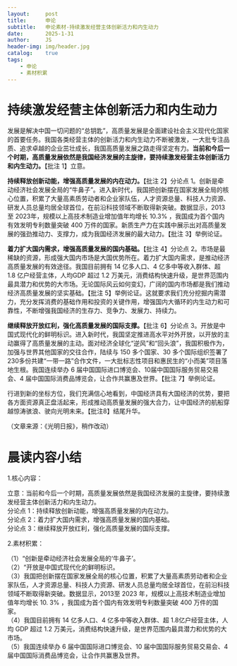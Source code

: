 ```yaml
---
layout:     post
title:      申论
subtitle:   申论素材-持续激发经营主体创新活力和内生动力
date:       2025-1-31
author:     JS
header-img: img/header.jpg
catalog:    true
tags:
    - 申论
    - 素材积累
---
```


# 持续激发经营主体创新活力和内生动力  

发展是解决中国一切问题的“总钥匙”，高质量发展是全面建设社会主义现代化国家的首要任务。我国各类经营主体的创新活力和内生动力不断被激发，一大批专注品质、追求卓越的企业茁壮成长，我国高质量发展之路走得坚定有力。**当前和今后一个时期，高质量发展依然是我国经济发展的主旋律，要持续激发经营主体创新活力和内生动力。**【批注 1】立意。  

**持续释放创新动能，增强高质量发展的内在动力。**【批注 2】分论点 1。创新是牵动经济社会发展全局的“牛鼻子”。进入新时代，我国把创新摆在国家发展全局的核心位置，积累了大量高素质劳动者和企业家队伍，人才资源总量、科技人力资源、研发人员总量均居全球首位，在前沿科技领域不断取得新突破。数据显示，2013 至 2023年，规模以上高技术制造业增加值年均增长 10.3% ，我国成为首个国内有效发明专利数量突破 400 万件的国家。新质生产力在实践中展示出对高质量发展的强劲推动力、支撑力，成为我国经济发展的最大动力。【批注 3】举例论证。  

**着力扩大国内需求，增强高质量发展的国内基础。**【批注 4】分论点 2。市场是最稀缺的资源，形成强大国内市场是大国优势所在。着力扩大国内需求，是推动经济高质量发展的有效途径。我国目前拥有 14 亿多人口、4 亿多中等收入群体、超 1.8 亿户经营主体，人均GDP 超过 1.2 万美元，消费结构快速升级，是世界范围内最具潜力和优势的大市场。无论国际风云如何变幻，广阔的国内市场都是我们推动经济高质量发展的坚实基础。【批注 5】举例论证。这就要求我们充分挖掘内需潜力，充分发挥消费的基础作用和投资的关键作用，增强国内大循环的内生动力和可靠性，不断增强我国经济的生存力、竞争力、发展力、持续力。  

**继续释放开放红利，强化高质量发展的国际支撑。**【批注 6】分论点 3。开放是中国式现代化的鲜明标识。进入新时代，我国坚定推进高水平对外开放，以开放的主动赢得了高质量发展的主动。面对经济全球化“逆风”和“回头浪”，我国积极作为，加强与世界其他国家的交往合作，陆续与 150 多个国家、30 多个国际组织签署了 230多份共建“一带一路”合作文件，一大批标志性项目和惠民生的“小而美”项目落地生根。我国连续举办 6 届中国国际进口博览会、10届中国国际服务贸易交易会、4 届中国国际消费品博览会，让合作共赢惠及世界。【批注 7】举例论证。  

行进到新的坐标方位，我们充满信心地看到，中国经济具有大国经济的优势，要把各方面资源真正盘活起来，形成推动高质量发展的强大合力，让中国经济的航船穿越惊涛骇浪、驶向光明未来。【批注8】结尾升华。  

（文章来源：《光明日报》，稍作改动）  

# 晨读内容小结  

1.核心内容：  

立意：当前和今后一个时期，高质量发展依然是我国经济发展的主旋律，要持续激发经营主体创新活力和内生动力。  
分论点 1：持续释放创新动能，增强高质量发展的内在动力。  
分论点 2：着力扩大国内需求，增强高质量发展的国内基础。  
分论点 3：继续释放开放红利，强化高质量发展的国际支撑。  

2.素材积累：  

（1）“创新是牵动经济社会发展全局的‘牛鼻子’。  
（2）“开放是中国式现代化的鲜明标识。  
（3）我国把创新摆在国家发展全局的核心位置，积累了大量高素质劳动者和企业家队伍，人才资源总量、科技人力资源、研发人员总量均居全球首位，在前沿科技领域不断取得新突破。数据显示，2013至 2023 年，规模以上高技术制造业增加值年均增长 $10.\;3\%$ ，我国成为首个国内有效发明专利数量突破 400 万件的国家。  
（4）我国目前拥有 14 亿多人口、4 亿多中等收入群体、超 1.8亿户经营主体，人均 GDP 超过 1.2 万美元，消费结构快速升级，是世界范围内最具潜力和优势的大市场。  
（5）我国连续举办 6 届中国国际进口博览会、10 届中国国际服务贸易交易会、4 届中国国际消费品博览会，让合作共赢惠及世界。  
